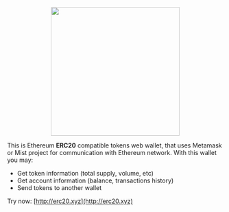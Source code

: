 <div align="center">
	<img height="300px" src="https://raw.githubusercontent.com/dimorinny/ethereum-erc20-wallet/master/art/logo.png">
</div>

This is Ethereum **ERC20** compatible tokens web wallet, that uses Metamask or Mist project for communication with Ethereum network. With this wallet you may:

* Get token information (total supply, volume, etc)
* Get account information (balance, transactions history)
* Send tokens to another wallet

Try now: [http://erc20.xyz](http://erc20.xyz)
